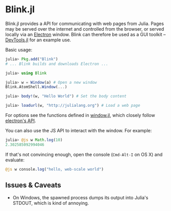 # Blink.jl

Blink.jl provides a API for communicating with web pages from Julia. Pages may be served over the internet and controlled from the browser, or served locally via an [Electron](https://github.com/atom/Electron) window. Blink can therefore be used as a GUI toolkit – [DevTools.jl](https://github.com/JunoLab/DevTools.jl) for an example use.

Basic usage:

```julia
julia> Pkg.add("Blink")
# ... Blink builds and downloads Electron ...

julia> using Blink

julia> w = Window(a) # Open a new window
Blink.AtomShell.Window(...)

julia> body!(w, "Hello World") # Set the body content

julia> loadurl(w, "http://julialang.org") # Load a web page
```

For options see the functions defined in [window.jl](src/AtomShell/window.jl), which closely follow [electron's API](https://github.com/atom/electron/blob/master/docs/api/browser-window.md).

You can also use the JS API to interact with the window. For example:

```julia
julia> @js w Math.log(10)
2.302585092994046
```

If that's not convincing enough, open the console (`Cmd-Alt-I` on OS X) and evaluate:

```julia
@js w console.log("hello, web-scale world")
```

## Issues & Caveats

* On Windows, the spawned process dumps its output into Julia's STDOUT, which is kind of annoying.
